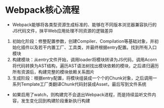 # Webpack核心流程
- Webpack能够将各类型资源生成标准的、能够在不同版本浏览器兼容执行的JS代码文件，抹平Web应用处理不同资源的逻辑差异
1. 初始化阶段：修整配置参数，创建Compiler、Compilation等基础对象，并初始化插件以及若干内置工厂、工具类，并最终根据entry配置。找到所有入口模块
2. 构建模块：从entry文件开始，调用loader将模块转译为JS代码，调用Acorn将代码转换为AST结构，遍历AST语法树找出模块依赖的模块，之后递归遍历所有资源后，构建完整的模块依赖关系图片
3. 生成阶段：根据entry配置，将模块组装成一个个的Chunk对象，之后调用一系列Template工厂类翻译Chunk代码封装成Asset，最后写到文件系统
- 如果启用了watch，则构建完不会退出Webpack进程，而是持续监听文件内容，发生变化回到构建阶段重新执行构建